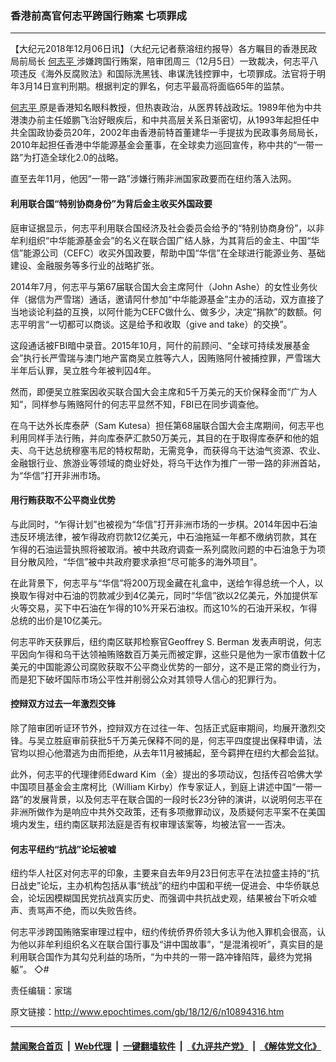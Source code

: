 ### 香港前高官何志平跨国行贿案 七项罪成
------------------------

<p>
 【大纪元2018年12月06日讯】（大纪元记者蔡溶纽约报导）各方瞩目的香港民政局前局长
 <a href="http://www.epochtimes.com/gb/tag/%E4%BD%95%E5%BF%97%E5%B9%B3.html">
  何志平
 </a>
 涉嫌跨国行贿案，陪审团周三（12月5日）一致裁决，何志平八项违反《海外反腐败法》和国际洗黑钱、串谋洗钱控罪中，七项罪成。法官将于明年3月14日宣判刑期。根据判定的罪名，何志平最高将面临65年的监禁。
</p>
<p>
 <a href="http://www.epochtimes.com/gb/tag/%E4%BD%95%E5%BF%97%E5%B9%B3.html">
  何志平
 </a>
 原是香港知名眼科教授，但热衷政治，从医界转战政坛。1989年他为中共港澳办前主任姬鹏飞治好眼疾后，和中共高层关系日渐密切，从1993年起担任中共全国政协委员20年，2002年由香港前特首董建华一手提拔为民政事务局局长，2010年起担任香港中华能源基金会董事，在全球卖力巡回宣传，称中共的“一带一路”为打造全球化2.0的战略。
</p>
<p>
 直至去年11月，他因“一带一路”涉嫌行贿非洲国家政要而在纽约落入法网。
</p>
<h4>
 利用联合国“特别协商身份”为背后金主收买外国政要
</h4>
<p>
 庭审证据显示，何志平利用联合国经济及社会委员会给予的“特别协商身份”，以非牟利组织“中华能源基金会”的名义在联合国广结人脉，为其背后的金主、中国“华信”能源公司（CEFC）收买外国政要，帮助中国“华信”在全球进行能源业务、基础建设、金融服务等多行业的战略扩张。
</p>
<p>
 2014年7月，何志平与第67届联合国大会主席阿什（John Ashe）的女性业务伙伴（据信为严雪瑞）通话，邀请阿什参加“中华能源基金”主办的活动，双方直接了当地谈论利益的互换，以阿什能为CEFC做什么、做多少，决定“捐款”的数额。何志平明言“一切都可以商谈。这是给予和收取（give and take）的交换”。
</p>
<p>
 这段通话被FBI暗中录音。2015年10月，阿什的前顾问、“全球可持续发展基金会”执行长严雪瑞与澳门地产富商吴立胜等六人，因贿赂阿什被捕控罪，严雪瑞大半年后认罪，吴立胜今年被判囚4年。
</p>
<p>
 然而，即便吴立胜案因收买联合国大会主席和5千万美元的天价保释金而“广为人知”，同样参与贿赂阿什的何志平显然不知，FBI已在同步调查他。
</p>
<p>
 在乌干达外长库泰萨（Sam Kutesa）担任第68届联合国大会主席期间，何志平也利用同样手法行贿，并向库泰萨汇款50万美元，其目的在于取得库泰萨和他的姐夫、乌干达总统穆塞韦尼的特权帮助，无需竞争，而获得乌干达油气资源、农业、金融银行业、旅游业等领域的商业好处，将乌干达作为推广一带一路的非洲首站，为“华信”打开非洲市场。
</p>
<h4>
 用行贿获取不公平商业优势
</h4>
<p>
 与此同时，“乍得计划”也被视为“华信”打开非洲市场的一步棋。2014年因中石油违反环境法律，被乍得政府罚款12亿美元，中石油拖延一年都不缴纳罚款，其在乍得的石油运营执照将被取消。被中共政府调查一系列腐败问题的中石油急于为项目分散风险，“华信”被中共政府要求承担“尽可能多的海外项目”。
</p>
<p>
 在此背景下，何志平与“华信”将200万现金藏在礼盒中，送给乍得总统一个人，以换取乍得对中石油的罚款减少到4亿美元，同时“华信”欲以2亿美元，外加提供军火等交易，买下中石油在乍得的10%开采石油权。而这10%的石油开采权，乍得总统的出价是10亿美元。
</p>
<p>
 何志平昨天获罪后，纽约南区联邦检察官Geoffrey S. Berman 发表声明说，何志平因向乍得和乌干达领袖贿赂数百万美元而被定罪，这些只是他为一家市值数十亿美元的中国能源公司腐败获取不公平商业优势的一部分，这不是正常的商业行为，而是犯下破坏国际市场公平性并削弱公众对其领导人信心的犯罪行为。
</p>
<h4>
 控辩双方过去一年激烈交锋
</h4>
<p>
 除了陪审团听证环节外，控辩双方在过往一年、包括正式庭审期间，均展开激烈交锋。与吴立胜庭审前获批5千万美元保释不同的是，何志平四度提出保释申请，法官均以担心他潜逃为由而拒绝，从去年11月被捕起，至今羁押在纽约大都会监狱。
</p>
<p>
 此外，何志平的代理律师Edward Kim（金）提出的多项动议，包括传召哈佛大学中国项目基金会主席柯比（William Kirby）作专家证人，到庭上讲述中国“一带一路”的发展背景，以及何志平在联合国的一段时长23分钟的演讲，以说明何志平在非洲所做作为是响应中共外交政策，还有多项撤罪动议，及质疑何志平案不在美国境内发生，纽约南区联邦法庭是否有权审理该案等，均被法官一一否决。
</p>
<h4>
 何志平纽约“抗战”论坛被嘘
</h4>
<p>
 纽约华人社区对何志平的印象，主要来自去年9月23日何志平在法拉盛主持的“抗日战史”论坛，主办机构包括从事“统战”的纽约中国和平统一促进会、中华侨联总会，论坛因模糊国民党抗战真实历史、而强调中共抗战史观，结果被台下听众嘘声、责骂声不绝，而以失败告终。
</p>
<p>
 何志平涉跨国贿赂案审理过程中，纽约传统侨界侨领大多认为他入罪机会很高，认为他以非牟利组织名义在联合国行事及“讲中国故事”，“是混淆视听”，真实目的是利用联合国作为其勾兑利益的场所，“为中共的一带一路冲锋陷阵，最终为党捐躯”。 ◇#
</p>
<p>
 责任编辑：家瑞
</p>

原文链接：http://www.epochtimes.com/gb/18/12/6/n10894316.htm


------------------------
#### [禁闻聚合首页](https://github.com/gfw-breaker/banned-news/blob/master/README.md) &nbsp;|&nbsp; [Web代理](https://github.com/gfw-breaker/open-proxy/blob/master/README.md) &nbsp;|&nbsp; [一键翻墙软件](https://github.com/gfw-breaker/nogfw/blob/master/README.md) &nbsp;|&nbsp; [《九评共产党》](https://github.com/gfw-breaker/9ping.md/blob/master/README.md#九评之一评共产党是什么) &nbsp;|&nbsp; [《解体党文化》](https://github.com/gfw-breaker/jtdwh.md/blob/master/README.md#绪论)